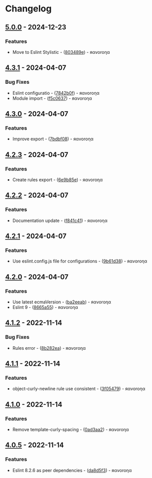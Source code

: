 # Changelog

## [5.0.0](https://github.com/ravorona/eslint-config/compare/4.3.1...5.0.0) - 2024-12-23

### Features

- Move to Eslint Stylistic - ([803489e](https://github.com/ravorona/eslint-config/commit/803489e3eac78887807d6ec4bdcd536558631d4e)) - яαvoroηα

## [4.3.1](https://github.com/ravorona/eslint-config/compare/4.3.0...4.3.1) - 2024-04-07

### Bug Fixes

- Eslint configuratio - ([7842b0f](https://github.com/ravorona/eslint-config/commit/7842b0f2290453c930397d04bcd6c363491ac62c)) - яαvoroηα
- Module import - ([f5c0637](https://github.com/ravorona/eslint-config/commit/f5c063729c7b392b1d830b496fb70fc7c7af1514)) - яαvoroηα

## [4.3.0](https://github.com/ravorona/eslint-config/compare/4.2.3...4.3.0) - 2024-04-07

### Features

- Improve export - ([7bdbf08](https://github.com/ravorona/eslint-config/commit/7bdbf08d86fe102e946a66c5c2c28bc23495d351)) - яαvoroηα

## [4.2.3](https://github.com/ravorona/eslint-config/compare/4.2.2...4.2.3) - 2024-04-07

### Features

- Create rules export - ([6e9b85e](https://github.com/ravorona/eslint-config/commit/6e9b85e114062f76926f6e8638dea88756e5aed8)) - яαvoroηα

## [4.2.2](https://github.com/ravorona/eslint-config/compare/4.2.1...4.2.2) - 2024-04-07

### Features

- Documentation update - ([f841c41](https://github.com/ravorona/eslint-config/commit/f841c410c8fcec3a9cff4a54a225ec021e8a7b27)) - яαvoroηα

## [4.2.1](https://github.com/ravorona/eslint-config/compare/4.2.0...4.2.1) - 2024-04-07

### Features

- Use eslint.config.js file for configurations - ([9b61d38](https://github.com/ravorona/eslint-config/commit/9b61d38c92bdc0b6d03905d95719a7fe7638e5e7)) - яαvoroηα

## [4.2.0](https://github.com/ravorona/eslint-config/compare/4.1.2...4.2.0) - 2024-04-07

### Features

- Use latest ecmaVersion - ([ba2eeab](https://github.com/ravorona/eslint-config/commit/ba2eeab11fe9f8ff0c00ab6522f013d326ea1240)) - яαvoroηα
- Eslint 9 - ([8665a55](https://github.com/ravorona/eslint-config/commit/8665a5527af4aeb9ce5ced966ef20e2938607c52)) - яαvoroηα

## [4.1.2](https://github.com/ravorona/eslint-config/compare/4.1.1...4.1.2) - 2022-11-14

### Bug Fixes

- Rules error - ([8b282ea](https://github.com/ravorona/eslint-config/commit/8b282ea672469bfdb7d36ba6a48be75554b8fba7)) - яαvoroηα

## [4.1.1](https://github.com/ravorona/eslint-config/compare/4.1.0...4.1.1) - 2022-11-14

### Features

- object-curly-newline rule use consistent - ([3f05479](https://github.com/ravorona/eslint-config/commit/3f05479a08fb6f6a39352a944d1737ceed9fecb9)) - яαvoroηα

## [4.1.0](https://github.com/ravorona/eslint-config/compare/4.0.5...4.1.0) - 2022-11-14

### Features

- Remove template-curly-spacing - ([0ad3aa2](https://github.com/ravorona/eslint-config/commit/0ad3aa21eb06c60c5b8e6b817af91e8a4e723d3f)) - яαvoroηα

## [4.0.5](https://github.com/ravorona/eslint-config/compare/4.0.4...4.0.5) - 2022-11-14

### Features

- Eslint 8.2.6 as peer dependencies - ([da8d5f3](https://github.com/ravorona/eslint-config/commit/da8d5f3773ebd25acd7bf943eab9dba04e05fc06)) - яαvoroηα

